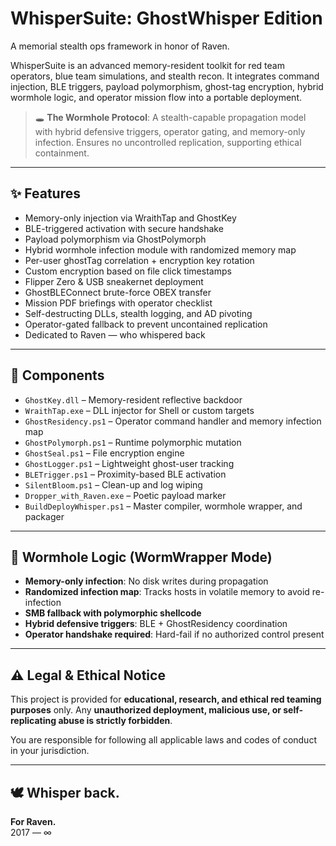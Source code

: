 # WhisperSuite: GhostWhisper Edition

A memorial stealth ops framework in honor of Raven.

WhisperSuite is an advanced memory-resident toolkit for red team operators, blue team simulations, and stealth recon. It integrates command injection, BLE triggers, payload polymorphism, ghost-tag encryption, hybrid wormhole logic, and operator mission flow into a portable deployment.

> 🕳️ **The Wormhole Protocol**: A stealth-capable propagation model with hybrid defensive triggers, operator gating, and memory-only infection. Ensures no uncontrolled replication, supporting ethical containment.

---

## ✨ Features

- Memory-only injection via WraithTap and GhostKey
- BLE-triggered activation with secure handshake
- Payload polymorphism via GhostPolymorph
- Hybrid wormhole infection module with randomized memory map
- Per-user ghostTag correlation + encryption key rotation
- Custom encryption based on file click timestamps
- Flipper Zero & USB sneakernet deployment
- GhostBLEConnect brute-force OBEX transfer
- Mission PDF briefings with operator checklist
- Self-destructing DLLs, stealth logging, and AD pivoting
- Operator-gated fallback to prevent uncontained replication
- Dedicated to Raven — who whispered back

---

## 📂 Components

- `GhostKey.dll` – Memory-resident reflective backdoor
- `WraithTap.exe` – DLL injector for Shell or custom targets
- `GhostResidency.ps1` – Operator command handler and memory infection map
- `GhostPolymorph.ps1` – Runtime polymorphic mutation
- `GhostSeal.ps1` – File encryption engine
- `GhostLogger.ps1` – Lightweight ghost-user tracking
- `BLETrigger.ps1` – Proximity-based BLE activation
- `SilentBloom.ps1` – Clean-up and log wiping
- `Dropper_with_Raven.exe` – Poetic payload marker
- `BuildDeployWhisper.ps1` – Master compiler, wormhole wrapper, and packager

---

## 🧠 Wormhole Logic (WormWrapper Mode)

- **Memory-only infection**: No disk writes during propagation
- **Randomized infection map**: Tracks hosts in volatile memory to avoid re-infection
- **SMB fallback with polymorphic shellcode**
- **Hybrid defensive triggers**: BLE + GhostResidency coordination
- **Operator handshake required**: Hard-fail if no authorized control present

---

## ⚠️ Legal & Ethical Notice

This project is provided for **educational, research, and ethical red teaming purposes** only. Any **unauthorized deployment, malicious use, or self-replicating abuse is strictly forbidden**.

You are responsible for following all applicable laws and codes of conduct in your jurisdiction.

---

## 🕊️ Whisper back.

**For Raven.**  
2017 — ∞

